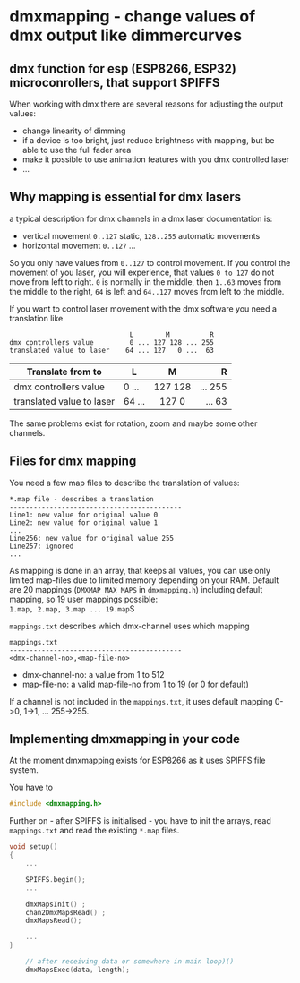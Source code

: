 # dmxmapping - change values of dmx output like dimmercurves 
## dmx function for esp (ESP8266, ESP32) microconrollers, that support SPIFFS

When working with dmx there are several reasons for adjusting the output values:
- change linearity of dimming
- if a device is too bright, just reduce brightness with mapping, but be able to use the full fader area
- make it possible to use animation features with you dmx controlled laser
- ...

## Why mapping is essential for dmx lasers
a typical description for dmx channels in a dmx laser documentation is:
- vertical movement `0..127` static, `128..255` automatic movements
- horizontal movement `0..127` ...

So you only have values from `0..127` to control movement.
If you control the movement of you laser, you will experience, that values `0 to 127` do not move from left to right.
`0` is normally in the middle, then `1..63` moves from the middle to the right, `64` is left and `64..127` moves from left to the middle.

If you want to control laser movement with the dmx software you need a translation like

```
                              L        M          R
dmx controllers value         0 ... 127 128 ... 255
translated value to laser    64 ... 127   0 ...  63
```
| Translate from to    | L | M | R |
| -------------------- | --- |:---:| ---:|
| dmx controllers value | 0 ... | 127 128 | ... 255 |
| translated value to laser | 64 ... | 127   0 | ...  63 |


The same problems exist for rotation, zoom and maybe some other channels.

## Files for dmx mapping
You need a few map files to describe the translation of values:
```
*.map file - describes a translation
-------------------------------------------
Line1: new value for original value 0
Line2: new value for original value 1
...
Line256: new value for original value 255
Line257: ignored
...
```

As mapping is done in an array, that keeps all values, you can use only limited map-files due to limited memory depending on your RAM. Default are 20 mappings (`DMXMAP_MAX_MAPS` in `dmxmapping.h`) including default mapping, so 19 user mappings possible:  
`1.map, 2.map, 3.map ... 19.map`S

`mappings.txt` describes which dmx-channel uses which mapping
```
mappings.txt
-------------------------------------------
<dmx-channel-no>,<map-file-no>
```

- dmx-channel-no: a value from 1 to 512
- map-file-no: a valid map-file-no from 1 to 19 (or 0 for default)

If a channel is not included in the `mappings.txt`, it uses default mapping 0->0, 1->1, ... 255->255.

## Implementing dmxmapping in your code
At the moment dmxmapping exists for ESP8266 as it uses SPIFFS file system.

You have to 
``` cpp
#include <dmxmapping.h>
```

Further on - after SPIFFS is initialised - you have to init the arrays, read `mappings.txt` and read the existing `*.map` files. 

``` cpp
void setup()
{
    ...

    SPIFFS.begin();
    ...

    dmxMapsInit() ;
    chan2DmxMapsRead() ;
    dmxMapsRead();

    ...
}

    // after receiving data or somewhere in main loop)()
    dmxMapsExec(data, length);

```

